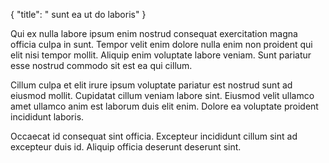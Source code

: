 {
  "title": " sunt ea ut do laboris"
}

Qui ex nulla labore ipsum enim nostrud consequat exercitation magna officia culpa in sunt. Tempor velit enim dolore nulla enim non proident qui elit nisi tempor mollit. Aliquip enim voluptate labore veniam. Sunt pariatur esse nostrud commodo sit est ea qui cillum.

Cillum culpa et elit irure ipsum voluptate pariatur est nostrud sunt ad eiusmod mollit. Cupidatat cillum veniam labore sint. Eiusmod velit ullamco amet ullamco anim est laborum duis elit enim. Dolore ea voluptate proident incididunt laboris.

Occaecat id consequat sint officia. Excepteur incididunt cillum sint ad excepteur duis id. Aliquip officia deserunt deserunt sint.